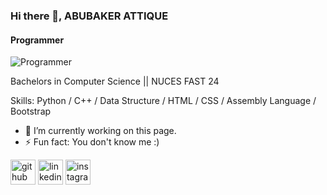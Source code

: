 ### Hi there 👋, ABUBAKER ATTIQUE
#### Programmer
![Programmer](https://image.shutterstock.com/image-vector/programming-code-coding-hacker-background-260nw-1714491562.jpg)

Bachelors in Computer Science || NUCES FAST 24

Skills: Python / C++ / Data Structure / HTML / CSS / Assembly Language / Bootstrap

- 🔭 I’m currently working on this page. 
- ⚡ Fun fact: You don't know me :) 


[<img src='https://cdn.jsdelivr.net/npm/simple-icons@3.0.1/icons/github.svg' alt='github' height='40'>](https://github.com/AbuBakerAttique)  [<img src='https://cdn.jsdelivr.net/npm/simple-icons@3.0.1/icons/linkedin.svg' alt='linkedin' height='40'>](https://www.linkedin.com/in/abubakerkhan/)  [<img src='https://cdn.jsdelivr.net/npm/simple-icons@3.0.1/icons/instagram.svg' alt='instagram' height='40'>](https://www.instagram.com/ab_khan__/)  


